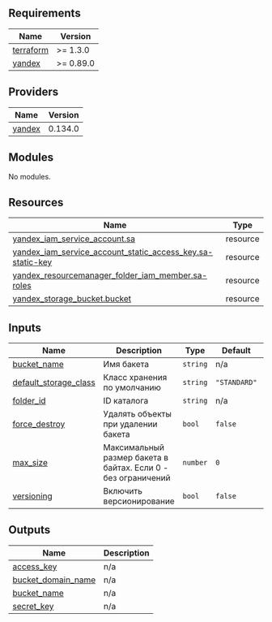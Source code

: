 <!-- BEGIN_TF_DOCS -->
## Requirements

| Name | Version |
|------|---------|
| <a name="requirement_terraform"></a> [terraform](#requirement\_terraform) | >= 1.3.0 |
| <a name="requirement_yandex"></a> [yandex](#requirement\_yandex) | >= 0.89.0 |

## Providers

| Name | Version |
|------|---------|
| <a name="provider_yandex"></a> [yandex](#provider\_yandex) | 0.134.0 |

## Modules

No modules.

## Resources

| Name | Type |
|------|------|
| [yandex_iam_service_account.sa](https://registry.terraform.io/providers/yandex-cloud/yandex/latest/docs/resources/iam_service_account) | resource |
| [yandex_iam_service_account_static_access_key.sa-static-key](https://registry.terraform.io/providers/yandex-cloud/yandex/latest/docs/resources/iam_service_account_static_access_key) | resource |
| [yandex_resourcemanager_folder_iam_member.sa-roles](https://registry.terraform.io/providers/yandex-cloud/yandex/latest/docs/resources/resourcemanager_folder_iam_member) | resource |
| [yandex_storage_bucket.bucket](https://registry.terraform.io/providers/yandex-cloud/yandex/latest/docs/resources/storage_bucket) | resource |

## Inputs

| Name | Description | Type | Default | Required |
|------|-------------|------|---------|:--------:|
| <a name="input_bucket_name"></a> [bucket\_name](#input\_bucket\_name) | Имя бакета | `string` | n/a | yes |
| <a name="input_default_storage_class"></a> [default\_storage\_class](#input\_default\_storage\_class) | Класс хранения по умолчанию | `string` | `"STANDARD"` | no |
| <a name="input_folder_id"></a> [folder\_id](#input\_folder\_id) | ID каталога | `string` | n/a | yes |
| <a name="input_force_destroy"></a> [force\_destroy](#input\_force\_destroy) | Удалять объекты при удалении бакета | `bool` | `false` | no |
| <a name="input_max_size"></a> [max\_size](#input\_max\_size) | Максимальный размер бакета в байтах. Если 0 - без ограничений | `number` | `0` | no |
| <a name="input_versioning"></a> [versioning](#input\_versioning) | Включить версионирование | `bool` | `false` | no |

## Outputs

| Name | Description |
|------|-------------|
| <a name="output_access_key"></a> [access\_key](#output\_access\_key) | n/a |
| <a name="output_bucket_domain_name"></a> [bucket\_domain\_name](#output\_bucket\_domain\_name) | n/a |
| <a name="output_bucket_name"></a> [bucket\_name](#output\_bucket\_name) | n/a |
| <a name="output_secret_key"></a> [secret\_key](#output\_secret\_key) | n/a |
<!-- END_TF_DOCS -->
